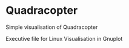 # Quadracopter
Simple visualisation of Quadracopter

Executive file for Linux
Visualisation in Gnuplot

